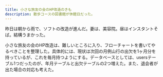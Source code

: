 ```yaml
---
title: 小さな旅友の会のHP改造のきも
description: 散歩コースの図書館が休館日だった。
---
```


昨日は朝から雨で、ソフトの改造が進んだ。妻は、美容院。昼はインスタントそば。結構うまかった。

小さな旅友の会のHP改造は、難しいところに入り、フローチャートを書いてやるべきことを整理した。具体的には、現状は次回の月例山行の出欠を1ヶ月分を持っているが、これを毎月持つようにする。データベースとしては、usersテーブル1つだったのが、年月テーブルと出欠テーブルの2つ増えた。また、退会者が出た場合の対応も考えた。
